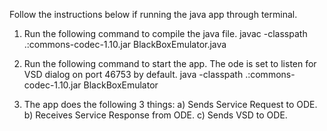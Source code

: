 Follow the instructions below if running the java app through terminal.

1. Run the following command to compile the java file.
javac -classpath .:commons-codec-1.10.jar BlackBoxEmulator.java 

2. Run the following command to start the app. The ode is set to listen for VSD dialog on port 46753 by default.
java -classpath .:commons-codec-1.10.jar BlackBoxEmulator <odeIp> <OdePort> <SelfPort>

3. The app does the following 3 things:
  a) Sends Service Request to ODE.
  b) Receives Service Response from ODE.
  c) Sends VSD to ODE.
